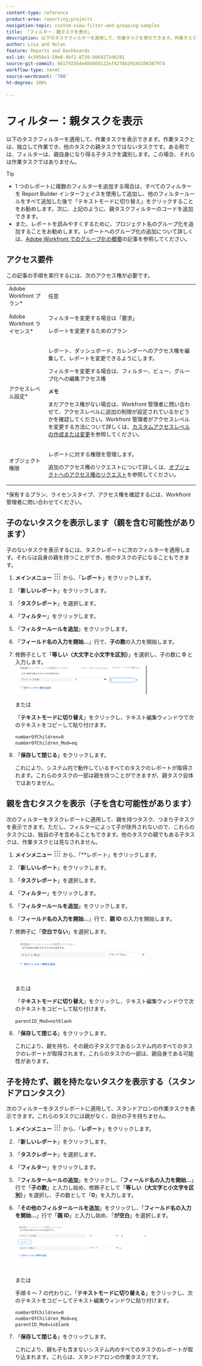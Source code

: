 ```yaml
---
content-type: reference
product-area: reporting;projects
navigation-topic: custom-view-filter-and-grouping-samples
title: 「フィルター：親タスクを表示」
description: 以下のタスクフィルターを適用して、作業タスクを表示できます。作業タスクとは、独立して作業でき、他のタスクの親タスクではないタスクです。ある例では、フィルターは、親自身になり得る子タスクを識別します。この場合、それらは作業タスクではありません。
author: Lisa and Nolan
feature: Reports and Dashboards
exl-id: 4c3956e1-59e0-4bf2-8739-8064271d6281
source-git-commit: 661f925b4e485069122ef4278b2914d206387974
workflow-type: tm+mt
source-wordcount: '760'
ht-degree: 100%

---
```


# フィルター：親タスクを表示

以下のタスクフィルターを適用して、作業タスクを表示できます。作業タスクとは、独立して作業でき、他のタスクの親タスクではないタスクです。ある例では、フィルターは、親自身になり得る子タスクを識別します。この場合、それらは作業タスクではありません。

>[!TIP]
>
>* 1 つのレポートに複数のフィルターを追加する場合は、すべてのフィルターを Report Builder インターフェイスを使用して追加し、他のフィルタールールをすべて追加した後で「テキストモードに切り替え」をクリックすることをお勧めします。次に、上記のように、親タスクフィルターのコードを追加できます。 
>* また、レポートを読みやすくするために、プロジェクト名のグループ化を追加することをお勧めします。レポートへのグループ化の追加について詳しくは、[Adobe Workfront でのグループ化の概要](../../../reports-and-dashboards/reports/reporting-elements/groupings-overview.md)の記事を参照してください。
>

## アクセス要件

この記事の手順を実行するには、次のアクセス権が必要です。

<table style="table-layout:auto"> 
 <col> 
 <col> 
 <tbody> 
  <tr> 
   <td role="rowheader">Adobe Workfront プラン*</td> 
   <td> <p>任意</p> </td> 
  </tr> 
  <tr> 
   <td role="rowheader">Adobe Workfront ライセンス*</td> 
   <td> <p>フィルターを変更する場合は「要求」 </p>
   <p>レポートを変更するためのプラン</p> </td> 
  </tr> 
  <tr> 
   <td role="rowheader">アクセスレベル設定*</td> 
   <td> <p>レポート、ダッシュボード、カレンダーへのアクセス権を編集して、レポートを変更できるようにします。</p> <p>フィルターを変更する場合は、フィルター、ビュー、グループ化への編集アクセス権</p> <p><b>メモ</b>

まだアクセス権がない場合は、Workfront 管理者に問い合わせて、アクセスレベルに追加の制限が設定されているかどうかを確認してください。Workfront 管理者がアクセスレベルを変更する方法について詳しくは、<a href="../../../administration-and-setup/add-users/configure-and-grant-access/create-modify-access-levels.md" class="MCXref xref">カスタムアクセスレベルの作成または変更</a>を参照してください。</p> </td>
</tr>
  <tr> 
   <td role="rowheader">オブジェクト権限</td> 
   <td> <p>レポートに対する権限を管理します。</p> <p>追加のアクセス権のリクエストについて詳しくは、<a href="../../../workfront-basics/grant-and-request-access-to-objects/request-access.md" class="MCXref xref">オブジェクトへのアクセス権のリクエスト</a>を参照してください。</p> </td> 
  </tr> 
 </tbody> 
</table>

&#42;保有するプラン、ライセンスタイプ、アクセス権を確認するには、Workfront 管理者に問い合わせてください。

## 子のないタスクを表示します（親を含む可能性があります）

子のないタスクを表示するには、タスクレポートに次のフィルターを適用します。それらは自身の親を持つことができ、他のタスクの子になることもできます。

1. **メインメニュー** ![](assets/main-menu-icon.png) から、「**レポート**」をクリックします。

1. 「**新しいレポート**」をクリックします。
1. 「**タスクレポート**」を選択します。
1. 「**フィルター**」をクリックします。
1. 「**フィルタールールを追加**」をクリックします。
1. 「**フィールド名の入力を開始…**」行で、**子の数**&#x200B;の入力を開始します。

1. 修飾子として「**等しい（大文字と小文字を区別）**」を選択し、子の数に **0** と入力します。\
   ![](assets/parent-task-filter-from-the-ui-350x76.png)

   または

   「**テキストモードに切り替え**」をクリックし、テキスト編集ウィンドウで次のテキストをコピーして貼り付けます。

   ```
   numberOfChildren=0
   numberOfChildren_Mod=eq
   ```


1. 「**保存して閉じる**」をクリックします。

   これにより、システム内で動作しているすべてのタスクのレポートが取得されます。これらのタスクの一部は親を持つことができますが、親タスク自体ではありません。

## 親を含むタスクを表示（子を含む可能性があります）

次のフィルターをタスクレポートに適用して、親を持つタスク、つまり子タスクを表示できます。ただし、フィルターによって子が除外されないので、これらのタスクには、独自の子を含めることもできます。他のタスクの親でもある子タスクは、作業タスクとは見なされません。

1. **メインメニュー** ![](assets/main-menu-icon.png) から、「**レポート」をクリックします。
1. 「**新しいレポート**」をクリックします。
1. 「**タスクレポート**」を選択します。
1. 「**フィルター**」をクリックします。
1. 「**フィルタールールを追加**」をクリックします。
1. 「**フィールド名の入力を開始…**」行で、**親 ID** の入力を開始します。
1. 修飾子に「**空白でない**」を選択します。

   ![](assets/filter-parent-id-not-blank-350x100.png)

   または

   「**テキストモードに切り替え**」をクリックし、テキスト編集ウィンドウで次のテキストをコピーして貼り付けます。

   `parentID_Mod=notblank`

1. 「**保存して閉じる**」をクリックします。

   これにより、親を持ち、その親の子タスクであるシステム内のすべてのタスクのレポートが取得されます。これらのタスクの一部は、親自身である可能性があります。

## 子を持たず、親を持たないタスクを表示する（スタンドアロンタスク）

次のフィルターをタスクレポートに適用して、スタンドアロンの作業タスクを表示できます。これらのタスクには親がなく、自分の子を持ちません。

1. **メインメニュー** ![](assets/main-menu-icon.png) から、「**レポート**」をクリックします。
1. 「**新しいレポート**」をクリックします。
1. 「**タスクレポート**」を選択します。
1. 「**フィルター**」をクリックします。
1. 「**フィルタールールの追加**」をクリックし、「**フィールド名の入力を開始...**」行で「**子の数**」と入力し始め、修飾子として「**等しい（大文字と小文字を区別）**」を選択し、子の数として「**0**」を入力します。
1. 「**その他のフィルタールールを追加**」をクリックし、「**フィールド名の入力を開始...**」行で「**親 ID**」と入力し始め、「**が空白**」を選択します。

   ![](assets/filter-parent-id-blank-and-zero-children-350x121.png)

   または

   手順 6 ～ 7 の代わりに、「**テキストモードに切り替える**」をクリックし、次のテキストをコピーしてテキスト編集ウィンドウに貼り付けます。

   <!--
   <p data-mc-conditions="QuicksilverOrClassic.Draft mode">(NOTE: ensure steps above stay accurate)</p>
   -->

   ```
   numberOfChildren=0
   numberOfChildren_Mod=eq
   parentID_Mod=isblank
   ```

1. 「**保存して閉じる**」をクリックします。

   これにより、親も子も含まないシステム内のすべてのタスクのレポートが取り込まれます。これらは、スタンドアロンの作業タスクです。
